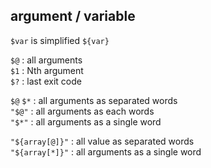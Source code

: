 argument / variable
---

`$var` is simplified `${var}`    

`$@` : all arguments    
`$1` : Nth argument    
`$?` : last exit code    

`$@` `$*` : all arguments as separated words  
`"$@"` : all arguments as each words  
`"$*"` : all arguments as a single word  

`"${array[@]}"` : all value as separated words  
`"${array[*]}"` : all arguments as a single word  

